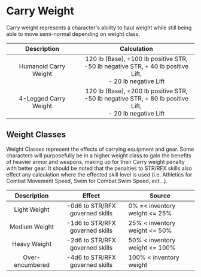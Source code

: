 # Carry Weight

Carry weight represents a character's ability to haul weight while still being able to move semi-normal depending on weight class.

|      Description      |                                                     Calculation                                                     |
| :--------------------: | :-----------------------------------------------------------------------------------------------------------------: |
| Humanoid Carry Weight | 120 lb (Base), +100 lb positive STR,<br />-50 lb negative STR, + 40 lb positive Lift,<br />- 20 lb negative Lift |
| 4-Legged Carry Weight | 120 lb (Base), +200 lb positive STR,<br />-50 lb negative STR, + 80 lb positive Lift,<br />- 20 lb negative Lift |

## Weight Classes

Weight Classes represent the effects of carrying equipment and gear. Some characters will purposefully be in a higher weight class to gain the benefits of heavier armor and weapons, making up for their Carry weight penalty with better gear. It should be noted that the penalties to STR/RFX skills also effect any calculation where the effected skill level is used (i.e. Athletics for Combat Movement Speed, Swim for Combat Swim Speed, ect...).

|   Description   |             Effect             | Source                         |
| :-------------: | :-----------------------------: | ------------------------------ |
|  Light Weight  | -0d6 to STR/RFX governed skills | 0% =< inventory weight <= 25% |
|  Medium Weight  | -1d6 to STR/RFX governed skills | 25% < inventory weight <= 50%  |
|  Heavy Weight  | -2d6 to STR/RFX governed skills | 50% < inventory weight <= 100% |
| Over-encumbered | -4d6 to STR/RFX governed skills | 100% < inventory weight        |
